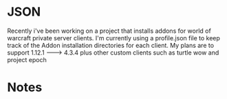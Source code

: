 # JSON 

Recently i've been working on a project that installs addons for world of warcraft private server clients. I'm currently using a profile.json file to keep track of the Addon installation directories for each client. My plans are to support 1.12.1 ---> 4.3.4 plus other custom clients such as turtle wow and project epoch 


 # Notes


